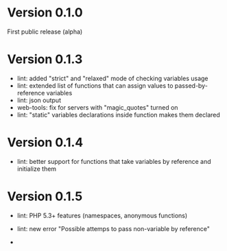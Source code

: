 Version 0.1.0
==============
First public release (alpha)

Version 0.1.3
==============
- lint: added "strict" and "relaxed" mode of checking variables usage
- lint: extended list of functions that can assign values to passed-by-reference variables
- lint: json output
- web-tools: fix for servers with "magic_quotes" turned on
- lint: "static" variables declarations inside function makes them declared

Version 0.1.4
==============
- lint: better support for functions that take variables by reference and initialize them

Version 0.1.5
==============
- lint: PHP 5.3+ features (namespaces, anonymous functions)
- lint: new error "Possible attemps to pass non-variable by reference"


-
